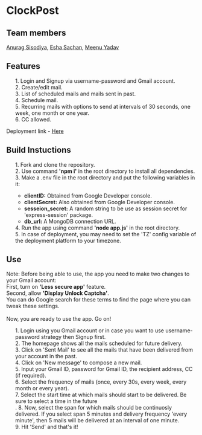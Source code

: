 # ClockPost

## Team members
<a href="https://github.com/Anurps9"> Anurag Sisodiya</a>, <a href="https://github.com/eshasachan18"> Esha Sachan</a>, <a href="https://github.com/Meenu-Yadav">Meenu Yadav</a>

## Features
<ol>
1. Login and Signup via username-password and Gmail account.<br>
2. Create/edit mail.<br>
3. List of scheduled mails and mails sent in past.<br>
4. Schedule mail.<br>
5. Recurring mails with options to send at intervals of 30 seconds, one week, one month or one year.<br>
6. CC allowed.<br>
</ol>
	
Deployment link - <a href="https://serene-brook-91484.herokuapp.com/login">Here</a>

## Build Instuctions
<ol>
1. Fork and clone the repository.<br>
2. Use command <b>'npm i'</b> in the root directory to install all dependencies.<br>
3. Make a .env file in the root directory and put the following variables in it:<br>
<ul>
	<li><b>clientID:</b> Obtained from Google Developer console.</li>
	<li><b>clientSecret:</b> Also obtained from Google Developer console.</li>
	<li><b>sesseion_secret:</b> A random string to be use as session secret for 'express-session' package.</li>
	<li><b>db_url:</b> A MongoDB connection URL.</li>
</ul>
4. Run the app using command <b>'node app.js'</b> in the root directory. <br>
5. In case of deployment, you may need to set the 'TZ' config variable of the deployment platform to your timezone.<br> 
</ol>

## Use

Note: Before being able to use, the app you need to make two changes to your Gmail account:<br>
First, turn on <b>'Less secure app'</b> feature.<br>
Second, allow <b>'Display Unlock Captcha'</b>.<br>
You can do Google search for these terms to find the page where you can tweak these settings.<br>
<br>
Now, you are ready to use the app. Go on!

<ol>
1. Login using you Gmail account or in case you want to use username-password strategy then Signup first.<br>
2. The homepage shows all the mails scheduled for future delivery.<br>
3. Click on 'Sent Mail' to see all the mails that have been delivered from your account in the past.<br>
4. Click on 'New message' to compose a new mail.<br>
5. Input your Gmail ID, password for Gmail ID, the recipient address, CC (if required).<br>
6. Select the frequency of mails (once, every 30s, every week, every month or every year).<br>
7. Select the start time at which mails should start to be delivered. Be sure to select a time in the future<br>.
8. Now, select the span for which mails should be continuosly delivered. If you select span 5 minutes and delivery frequency 'every minute', then 5 mails will be delivered at an interval of one minute.<br>
9. Hit 'Send' and that's it!<br>
</ol>


